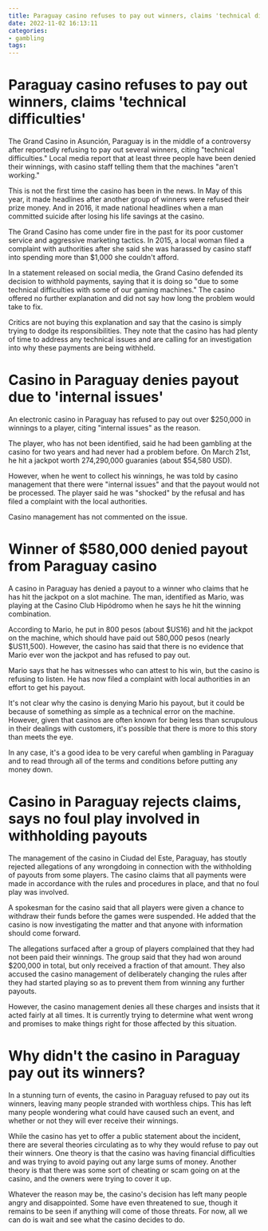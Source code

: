```yaml
---
title: Paraguay casino refuses to pay out winners, claims 'technical difficulties'
date: 2022-11-02 16:13:11
categories:
- gambling
tags:
---
```



#  Paraguay casino refuses to pay out winners, claims 'technical difficulties'

The Grand Casino in Asunción, Paraguay is in the middle of a controversy after reportedly refusing to pay out several winners, citing "technical difficulties." Local media report that at least three people have been denied their winnings, with casino staff telling them that the machines "aren't working."

This is not the first time the casino has been in the news. In May of this year, it made headlines after another group of winners were refused their prize money. And in 2016, it made national headlines when a man committed suicide after losing his life savings at the casino.

The Grand Casino has come under fire in the past for its poor customer service and aggressive marketing tactics. In 2015, a local woman filed a complaint with authorities after she said she was harassed by casino staff into spending more than $1,000 she couldn't afford.

In a statement released on social media, the Grand Casino defended its decision to withhold payments, saying that it is doing so "due to some technical difficulties with some of our gaming machines." The casino offered no further explanation and did not say how long the problem would take to fix.

Critics are not buying this explanation and say that the casino is simply trying to dodge its responsibilities. They note that the casino has had plenty of time to address any technical issues and are calling for an investigation into why these payments are being withheld.

#  Casino in Paraguay denies payout due to 'internal issues'

An electronic casino in Paraguay has refused to pay out over $250,000 in winnings to a player, citing "internal issues" as the reason.

The player, who has not been identified, said he had been gambling at the casino for two years and had never had a problem before. On March 21st, he hit a jackpot worth 274,290,000 guaranies (about $54,580 USD).

However, when he went to collect his winnings, he was told by casino management that there were "internal issues" and that the payout would not be processed. The player said he was "shocked" by the refusal and has filed a complaint with the local authorities.

Casino management has not commented on the issue.

#  Winner of $580,000 denied payout from Paraguay casino

A casino in Paraguay has denied a payout to a winner who claims that he has hit the jackpot on a slot machine. The man, identified as Mario, was playing at the Casino Club Hipódromo when he says he hit the winning combination.

According to Mario, he put in 800 pesos (about $US16) and hit the jackpot on the machine, which should have paid out 580,000 pesos (nearly $US11,500). However, the casino has said that there is no evidence that Mario ever won the jackpot and has refused to pay out.

Mario says that he has witnesses who can attest to his win, but the casino is refusing to listen. He has now filed a complaint with local authorities in an effort to get his payout.

It's not clear why the casino is denying Mario his payout, but it could be because of something as simple as a technical error on the machine. However, given that casinos are often known for being less than scrupulous in their dealings with customers, it's possible that there is more to this story than meets the eye.

In any case, it's a good idea to be very careful when gambling in Paraguay and to read through all of the terms and conditions before putting any money down.

#  Casino in Paraguay rejects claims, says no foul play involved in withholding payouts

The management of the casino in Ciudad del Este, Paraguay, has stoutly rejected allegations of any wrongdoing in connection with the withholding of payouts from some players. The casino claims that all payments were made in accordance with the rules and procedures in place, and that no foul play was involved.

A spokesman for the casino said that all players were given a chance to withdraw their funds before the games were suspended. He added that the casino is now investigating the matter and that anyone with information should come forward.

The allegations surfaced after a group of players complained that they had not been paid their winnings. The group said that they had won around $200,000 in total, but only received a fraction of that amount. They also accused the casino management of deliberately changing the rules after they had started playing so as to prevent them from winning any further payouts.

However, the casino management denies all these charges and insists that it acted fairly at all times. It is currently trying to determine what went wrong and promises to make things right for those affected by this situation.

#  Why didn't the casino in Paraguay pay out its winners?

In a stunning turn of events, the casino in Paraguay refused to pay out its winners, leaving many people stranded with worthless chips. This has left many people wondering what could have caused such an event, and whether or not they will ever receive their winnings.

While the casino has yet to offer a public statement about the incident, there are several theories circulating as to why they would refuse to pay out their winners. One theory is that the casino was having financial difficulties and was trying to avoid paying out any large sums of money. Another theory is that there was some sort of cheating or scam going on at the casino, and the owners were trying to cover it up.

Whatever the reason may be, the casino's decision has left many people angry and disappointed. Some have even threatened to sue, though it remains to be seen if anything will come of those threats. For now, all we can do is wait and see what the casino decides to do.
